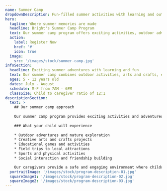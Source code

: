 ```yaml
---
name: Summer Camp
dropdownDescription: Fun-filled summer activities with learning and outdoor adventures for school-age children.
hero:
  tagline: Where summer memories are made
  headline: Bright's Summer Camp Program
  text: Our summer camp program offers exciting activities, outdoor adventures, and educational fun for school-age children. We provide a safe, engaging child care environment where kids can explore and grow.
  action:
    label: Register Now
    href: '#'
    icon: true
  image:
    src: '/images/stock/summer-camp.jpg'
infoSection:
  headline: Exciting summer adventures with learning and fun
  text: Our summer camp combines outdoor activities, arts and crafts, educational games, and field trips. We provide a structured yet fun environment where children can learn, play, and make new friends.
  ages: 5 - 12 years old
  dates: July - August
  schedule: M-F from 7AM - 6PM
  classSize: Child to caregiver ratio of 12:1
descriptionSection:
  text: >
    ## Our summer camp approach
            
    Our summer camp program provides exciting activities and adventures for school-age children. We combine outdoor activities, arts and crafts, educational games, and field trips to create a fun and engaging summer experience.
        
    ### What your child will experience
            
    * Outdoor adventures and nature exploration
    * Creative arts and crafts projects
    * Educational games and activities
    * Field trips to local attractions
    * Sports and physical activities
    * Social interaction and friendship building

    Our caregivers provide a safe and engaging environment where children can learn, play, and make new friends.
  portraitImage: '/images/stock/program-description-01.jpg'
  squareImage1: '/images/stock/program-description-02.jpg'
  squareImage2: '/images/stock/program-description-03.jpg'
---
```

